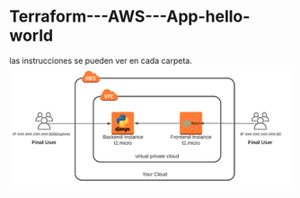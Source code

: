 # Terraform---AWS---App-hello-world

las instrucciones se pueden ver en cada carpeta.
<img src="https://github.com/mariolarte19/Terraform---AWS---App-hello-world/blob/main/ar.png" width="600">
